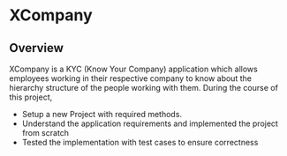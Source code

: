 # XCompany

## Overview
XCompany is a KYC (Know Your Company) application which allows employees working in their respective company to know about the hierarchy structure of the people working with them. During the course of this project,
* Setup a new Project with required methods.
* Understand the application requirements and implemented the project from scratch
* Tested the implementation with test cases to ensure correctness
